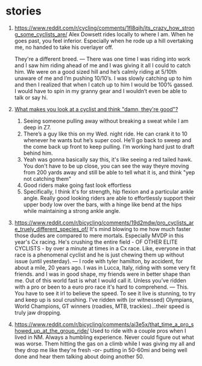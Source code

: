 # stories
1. https://www.reddit.com/r/cycling/comments/1fl8qih/its_crazy_how_strong_some_cyclists_are/
   Alex Dowsett rides locally to where I am. When he goes past, you feel inferior. Especially when he rode up a hill overtaking me, no handed to take his overlayer off.
   
   They're a different breed.
   ―
   There was one time I was riding into work and I saw him riding ahead of me and I was giving it all I could to catch him. We were on a good sized hill and he’s calmly riding at 5/10th unaware of me and I’m pushing 10/10’s. I was slowly catching up to him and then I realized that when I catch up to him I would be 100% gassed. I would have to spin in my granny gear and I wouldn’t even be able to talk or say hi.
2. [What makes you look at a cyclist and think "damn, they're good"?](https://www.reddit.com/r/cycling/comments/1kjkmek/what_makes_you_look_at_a_cyclist_and_think_damn/)
	1. Seeing someone pulling away without breaking a sweat while I am deep in Z7.
	2. There’s a guy like this on my Wed. night ride. He can crank it to 10 whenever he wants but he’s super cool. He’ll go back to sweep and the come back up front to keep pulling. I’m working hard just to draft behind him.
	3. Yeah was gonna basically say this, it's like seeing a red tailed hawk. You don't have to be up close, you can see the way theyre moving from 200 yards away and still be able to tell what it is, and think "yep not catching them"
	4. Good riders make going fast look effortless
	5. Specifically, I think it's for strength, hip flexion and a particular ankle angle. Really good looking riders are able to effortlessly support their upper body low over the bars, with a hinge like bend at the hips while maintaining a strong ankle angle.
3. https://www.reddit.com/r/bicycling/comments/19d2mdw/pro_cyclists_are_truely_different_species_of/
   It's mind blowing to me how much faster those dudes are compared to mere mortals. Especially MVDP in this year's Cx racing. He's crushing the entire field - OF OTHER ELITE CYCLISTS - by over a minute at times in a Cx race. Like, everyone in that race is a phenomenal cyclist and he is just chewing them up without issue (until yesterday).
   ―
   I rode with tyler hamilton, by accident, for about a mile, 20 years ago. I was in Lucca, Italy, riding with some very fit friends. and I was in good shape, my friends were in better shape than me. Out of this world fast is what I would call it. Unless you’ve ridden with a pro or been to a euro pro race it's hard to comprehend.
   ―
   This. You have to see it irl to believe the speed. To see it live is stunning, to try and keep up is soul crushing. I’ve ridden with (or witnessed) Olympians, World Champions, GT winners (roadies, MTB, trackies)…their speed is truly jaw dropping.
4. https://www.reddit.com/r/bicycling/comments/ai3e5x/that_time_a_pro_showed_up_at_the_group_ride/
   Used to ride with a couple pros when I lived in NM. Always a humbling experience. Never could figure out what was worse. Them hitting the gas on a climb while I was giving my all and they drop me like they're fresh -or- putting in 50-60mi and being well done and hear them talking about doing another 50.